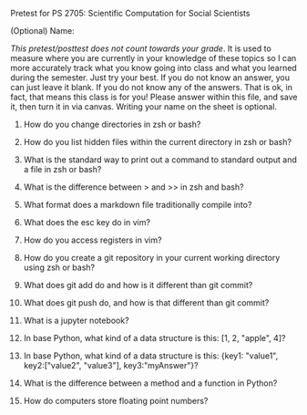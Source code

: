 Pretest for PS 2705: Scientific Computation for Social Scientists

(Optional) Name: 

*This pretest/posttest does not count towards your grade*. It is used to measure where you are currently in your knowledge of these topics so I can more accurately track what you know going into class and what you learned during the semester. Just try your best. If you do not know an answer, you can just leave it blank. If you do not know any of the answers. That is ok, in fact, that means this class is for you! Please answer within this file, and save it, then turn it in via canvas. Writing your name on the sheet is optional.

1. How do you change directories in zsh or bash?

2. How do you list hidden files within the current directory in zsh or bash?

3. What is the standard way to print out a command to standard output and a file in zsh or bash?

4. What is the difference between > and >> in zsh and bash?
 
5. What format does a markdown file traditionally compile into?

6. What does the esc key do in vim?

7. How do you access registers in vim?

8. How do you create a git repository in your current working directory using zsh or bash?

9. What does git add do and how is it different than git commit?

10. What does git push do, and how is that different than git commit?

11. What is a jupyter notebook? 

12. In base Python, what kind of a data structure is this: [1, 2, "apple", 4]?

13. In base Python, what kind of a data structure is this: {key1: "value1", key2:["value2", "value3"], key3:"myAnswer"}?

14. What is the difference between a method and a function in Python?

15. How do computers store floating point numbers? 


